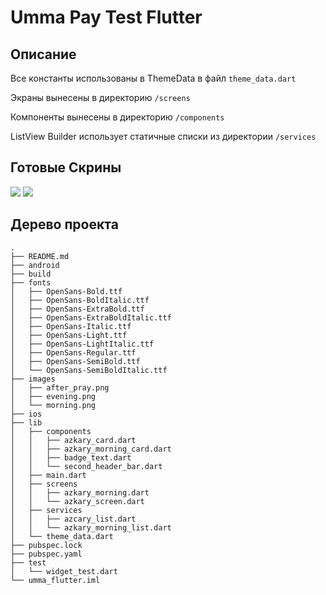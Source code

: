 # Umma Pay Test Flutter

## Описание

Все константы использованы в ThemeData в файл ```theme_data.dart```

Экраны вынесены в директорию ```/screens```

Компоненты вынесены в директорию ```/components```

ListView Builder использует статичные списки из директории ```/services```

## Готовые Скрины

![](https://ibb.co/7gCHGwp)
![](https://ibb.co/JRLQNNZ)

## Дерево проекта

```
.
├── README.md
├── android
├── build
├── fonts
│   ├── OpenSans-Bold.ttf
│   ├── OpenSans-BoldItalic.ttf
│   ├── OpenSans-ExtraBold.ttf
│   ├── OpenSans-ExtraBoldItalic.ttf
│   ├── OpenSans-Italic.ttf
│   ├── OpenSans-Light.ttf
│   ├── OpenSans-LightItalic.ttf
│   ├── OpenSans-Regular.ttf
│   ├── OpenSans-SemiBold.ttf
│   └── OpenSans-SemiBoldItalic.ttf
├── images
│   ├── after_pray.png
│   ├── evening.png
│   └── morning.png
├── ios
├── lib
│   ├── components
│   │   ├── azkary_card.dart
│   │   ├── azkary_morning_card.dart
│   │   ├── badge_text.dart
│   │   └── second_header_bar.dart
│   ├── main.dart
│   ├── screens
│   │   ├── azkary_morning.dart
│   │   └── azkary_screen.dart
│   ├── services
│   │   ├── azcary_list.dart
│   │   └── azkary_morning_list.dart
│   └── theme_data.dart
├── pubspec.lock
├── pubspec.yaml
├── test
│   └── widget_test.dart
└── umma_flutter.iml
```


